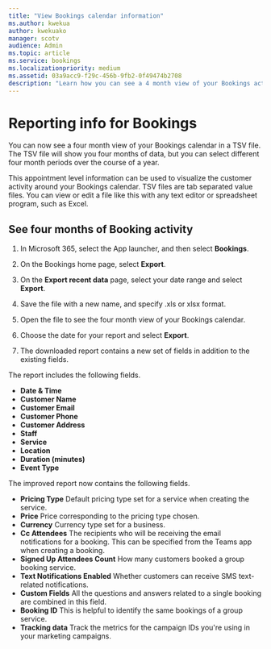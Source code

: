 ```yaml
---
title: "View Bookings calendar information"
ms.author: kwekua
author: kwekuako
manager: scotv
audience: Admin
ms.topic: article
ms.service: bookings
ms.localizationpriority: medium
ms.assetid: 03a9acc9-f29c-456b-9fb2-0f49474b2708
description: "Learn how you can see a 4 month view of your Bookings activity"
---
```


# Reporting info for Bookings

You can now see a four month view of your Bookings calendar in a TSV file. The TSV file will show you four months of data, but you can select different four month periods over the course of a year.

This appointment level information can be used to visualize the customer activity around your Bookings calendar. TSV files are tab separated value files. You can view or edit a file like this with any text editor or spreadsheet program, such as Excel.

## See four months of Booking activity

1. In Microsoft 365, select the App launcher, and then select **Bookings**.

1. On the Bookings home page, select **Export**.

1. On the **Export recent data** page, select your date range and select **Export**.

1. Save the file with a new name, and specify .xls or xlsx format.

1. Open the file to see the four month view of your Bookings calendar.

1. Choose the date for your report and select **Export**.

1. The downloaded report contains a new set of fields in addition to the existing fields.

The report includes the following fields.

 - **Date & Time**
- **Customer Name**
- **Customer Email**
- **Customer Phone**
- **Customer Address**
- **Staff**
- **Service**
- **Location**
- **Duration (minutes)**
- **Event Type**

The improved report now contains the following fields.

- **Pricing Type**   Default pricing type set for a service when creating the service.
- **Price**   Price corresponding to the pricing type chosen.
- **Currency**   Currency type set for a business.
- **Cc Attendees**   The recipients who will be receiving the email notifications for a booking. This can be specified from the Teams app when creating a booking.
- **Signed Up Attendees Count**   How many customers booked a group booking service.
- **Text Notifications Enabled**   Whether customers can receive SMS text-related notifications.
- **Custom Fields**   All the questions and answers related to a single booking are combined in this field.
- **Booking ID**   This is helpful to identify the same bookings of a group service.
- **Tracking data**   Track the metrics for the campaign IDs you're using in your marketing campaigns.
